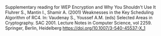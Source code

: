 Supplementary reading for WEP Encryption and Why You Shouldn't Use It
Fluhrer S., Mantin I., Shamir A. (2001) Weaknesses in the Key Scheduling Algorithm of RC4. In: Vaudenay S., Youssef A.M. (eds) Selected Areas in Cryptography. SAC 2001. Lecture Notes in Computer Science, vol 2259. Springer, Berlin, Heidelberg  https://doi.org/10.1007/3-540-45537-X_1
